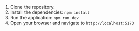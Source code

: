 1. Clone the repository.
2. Install the dependencies: `npm install`
3. Run the application: `npm run dev`
4. Open your browser and navigate to `http://localhost:5173`

